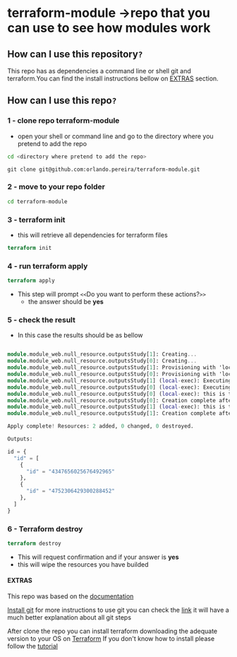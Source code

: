 
# terraform-module ->repo that you can use to see how modules work

## How can I use this repository`?`

This repo has as dependencies a command line or shell git and terraform.You can find the install instructions bellow on [EXTRAS](#extras) section.

## How can I use this repo`?`

### 1 - clone repo terraform-module

- open your shell or command line and go to the directory where you pretend to add the repo

```bash
cd <directory where pretend to add the repo>
```

```git
git clone git@github.com:orlando.pereira/terraform-module.git
```

### 2 - move to your repo folder

```bash
cd terraform-module
```

### 3 - terraform init

- this will retrieve all dependencies for terraform files

```terraform
terraform init
```

### 4 - run terraform apply

```terraform
terraform apply
```

- This step will prompt `<<`Do you want to perform these actions?`>>`
  - the answer should be **yes**

### 5 - check the result

- In this case the results should be as bellow

```terraform

module.module_web.null_resource.outputsStudy[1]: Creating...
module.module_web.null_resource.outputsStudy[0]: Creating...
module.module_web.null_resource.outputsStudy[1]: Provisioning with 'local-exec'...
module.module_web.null_resource.outputsStudy[0]: Provisioning with 'local-exec'...
module.module_web.null_resource.outputsStudy[1] (local-exec): Executing: ["/bin/sh" "-c" "echo this is the  1 outputsStudy"]
module.module_web.null_resource.outputsStudy[0] (local-exec): Executing: ["/bin/sh" "-c" "echo this is the  0 outputsStudy"]
module.module_web.null_resource.outputsStudy[0] (local-exec): this is the 0 outputsStudy
module.module_web.null_resource.outputsStudy[0]: Creation complete after 0s [id=4347656025676492965]
module.module_web.null_resource.outputsStudy[1] (local-exec): this is the 1 outputsStudy
module.module_web.null_resource.outputsStudy[1]: Creation complete after 0s [id=4752306429300288452]

Apply complete! Resources: 2 added, 0 changed, 0 destroyed.

Outputs:

id = {
  "id" = [
    {
      "id" = "4347656025676492965"
    },
    {
      "id" = "4752306429300288452"
    },
  ]
}
```

### 6 - Terraform destroy

```terraform
terraform destroy
```

- This will request confirmation and if your answer is **yes**
- this will wipe the resources you have builded
  
#### EXTRAS

This repo was based on the [documentation](https://www.terraform.io/docs/configuration/modules.html)

[Install git](https://gist.github.com/derhuerst/1b15ff4652a867391f03#file-intro-md)
for more instructions to use git you can check the [link](https://rogerdudler.github.io/git-guide/) it will have a much better explanation about all git steps

After clone the repo you can install terraform downloading the adequate version to your OS on [Terraform](https://www.terraform.io/downloads.html)
If you don't know how to install please follow the [tutorial](https://learn.hashicorp.com/terraform/getting-started/install.html)
